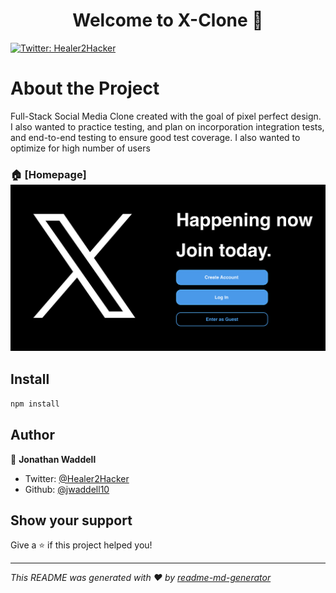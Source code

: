 <h1 align="center">Welcome to X-Clone 👋</h1>
<p>
  <a href="https://twitter.com/Healer2Hacker" target="_blank">
    <img alt="Twitter: Healer2Hacker" src="https://img.shields.io/twitter/follow/Healer2Hacker.svg?style=social" />
  </a>
</p>

<h1>About the Project</h1>

<p>Full-Stack Social Media Clone created with the goal of pixel perfect design. I also wanted to practice testing, and plan on incorporation integration tests, and end-to-end testing to ensure good test coverage. I also wanted to optimize for high number of users</p>

### 🏠 [Homepage]![alt text](./client/src/assets/HomePageScreenshot.png)

## Install

```sh
npm install
```

## Author

👤 **Jonathan Waddell**

* Twitter: [@Healer2Hacker](https://twitter.com/Healer2Hacker)
* Github: [@jwaddell10](https://github.com/jwaddell10)

## Show your support

Give a ⭐️ if this project helped you!

***
_This README was generated with ❤️ by [readme-md-generator](https://github.com/kefranabg/readme-md-generator)_
